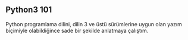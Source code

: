 ## Python3 101

Python programlama dilini, dilin 3 ve üstü sürümlerine uygun olan yazım biçimiyle olabildiğince sade bir şekilde anlatmaya çalıştım.
